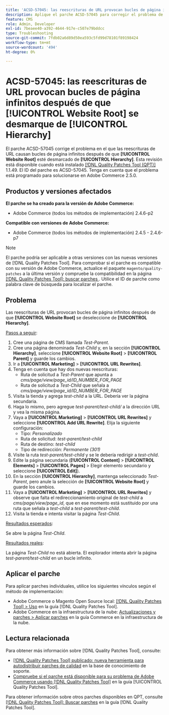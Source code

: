 ```yaml
---
title: 'ACSD-57045: las reescrituras de URL provocan bucles de página infinitos después de que [!UICONTROL Website Root] se desmarque de [!UICONTROL Hierarchy]'
description: Aplique el parche ACSD-57045 para corregir el problema de Adobe Commerce donde las reescrituras de URL causan bucles de página infinitos después de que [!UICONTROL Website Root] esté desmarcado de [!UICONTROL Hierarchy].
feature: CMS
role: Admin, Developer
exl-id: 7beaee40-a392-4644-917e-c507e79bddcc
type: Troubleshooting
source-git-commit: 7fdb02a6d89d50ea593c5fd99d78101f89198424
workflow-type: tm+mt
source-wordcount: '494'
ht-degree: 0%

---
```


# ACSD-57045: las reescrituras de URL provocan bucles de página infinitos después de que [!UICONTROL Website Root] se desmarque de [!UICONTROL Hierarchy]

El parche ACSD-57045 corrige el problema en el que las reescrituras de URL causan bucles de página infinitos después de que **[!UICONTROL Website Root]** esté desmarcado de **[!UICONTROL Hierarchy]**. Esta revisión está disponible cuando está instalado [[!DNL Quality Patches Tool (QPT)]](https://experienceleague.adobe.com/en/docs/commerce-operations/tools/quality-patches-tool/quality-patches-tool-to-self-serve-quality-patches) 1.1.49. El ID del parche es ACSD-57045. Tenga en cuenta que el problema está programado para solucionarse en Adobe Commerce 2.5.0.

## Productos y versiones afectados

**El parche se ha creado para la versión de Adobe Commerce:**

* Adobe Commerce (todos los métodos de implementación) 2.4.6-p2

**Compatible con versiones de Adobe Commerce:**

* Adobe Commerce (todos los métodos de implementación) 2.4.5 - 2.4.6-p7

>[!NOTE]
>
>El parche podría ser aplicable a otras versiones con las nuevas versiones de [!DNL Quality Patches Tool]. Para comprobar si el parche es compatible con su versión de Adobe Commerce, actualice el paquete `magento/quality-patches` a la última versión y compruebe la compatibilidad en la página [[!DNL Quality Patches Tool]: buscar parches ](https://experienceleague.adobe.com/tools/commerce-quality-patches/index.html). Utilice el ID de parche como palabra clave de búsqueda para localizar el parche.

## Problema

Las reescrituras de URL provocan bucles de página infinitos después de que **[!UICONTROL Website Root]** se deseleccione de **[!UICONTROL Hierarchy]**.

<u>Pasos a seguir</u>:

1. Cree una página de CMS llamada *Test-Parent*.
1. Cree una página denominada *Test-Child* y, en la sección **[!UICONTROL Hierarchy]**, seleccione **[!UICONTROL Website Root]** > **[!UICONTROL Parent]** y guarde los cambios.
1. Ir a **[!UICONTROL Marketing]** > **[!UICONTROL URL Rewrites]**.
1. Tenga en cuenta que hay dos nuevas reescrituras:
   * Ruta de solicitud a *Test-Parent* que apunta a *cms/page/view/page_id/ID_NUMBER_FOR_PAGE*
   * Ruta de solicitud a *Test-Child* que señala a *cms/page/view/page_id/ID_NUMBER_FOR_PAGE*
1. Visita la tienda y agrega *test-child* a la URL. Debería ver la página secundaria.
1. Haga lo mismo, pero agregue *test-parent/test-child/* a la dirección URL y vea la misma página.
1. Vaya a **[!UICONTROL Marketing]** > **[!UICONTROL URL Rewrites]** y seleccione **[!UICONTROL Add URL Rewrite]**. Elija la siguiente configuración:
   * Tipo: *Personalizado*
   * Ruta de solicitud: *test-parent/test-child*
   * Ruta de destino: *test-child*
   * Tipo de redirección: *Permanente (301)*
1. Visite la ruta *test-parent/test-child* y se le debería redirigir a *test-child*.
1. Edite la página secundaria (**[!UICONTROL Content]** > **[!UICONTROL Elements]** > **[!UICONTROL Pages]** > Elegir elemento secundario y seleccione **[!UICONTROL Edit]**).
1. En la sección **[!UICONTROL Hierarchy]**, mantenga seleccionado *Test-Parent*, pero anule la selección de **[!UICONTROL Website Root]** y guarde los cambios.
1. Vaya a **[!UICONTROL Marketing]** > **[!UICONTROL URL Rewrites]** y observe que falta el redireccionamiento original de *test-child* a *cms/page/view/page_id*, que en ese momento está sustituido por una ruta que señala a *test-child* a *test-parent/test-child*.
1. Visita la tienda e intenta visitar la página *Test-Child*.

<u>Resultados esperados</u>:

Se abre la página *Test-Child*.

<u>Resultados reales</u>:

La página *Test-Child* no está abierta. El explorador intenta abrir la página *test-parent/test-child* en un bucle infinito.

## Aplicar el parche

Para aplicar parches individuales, utilice los siguientes vínculos según el método de implementación:

* Adobe Commerce o Magento Open Source local: [[!DNL Quality Patches Tool] > Uso](/help/tools/quality-patches-tool/usage.md) en la guía [!DNL Quality Patches Tool].
* Adobe Commerce en la infraestructura de la nube: [Actualizaciones y parches > Aplicar parches](https://experienceleague.adobe.com/docs/commerce-cloud-service/user-guide/develop/upgrade/apply-patches.html) en la guía Commerce en la infraestructura de la nube.

## Lectura relacionada

Para obtener más información sobre [!DNL Quality Patches Tool], consulte:

* [[!DNL Quality Patches Tool] publicado: nueva herramienta para autodistribuir parches de calidad](https://experienceleague.adobe.com/en/docs/commerce-operations/tools/quality-patches-tool/quality-patches-tool-to-self-serve-quality-patches) en la base de conocimiento de soporte.
* [Compruebe si el parche está disponible para su problema de Adobe Commerce usando [!DNL Quality Patches Tool]](/help/tools/quality-patches-tool/patches-available-in-qpt/check-patch-for-magento-issue-with-magento-quality-patches.md) en la guía [!UICONTROL Quality Patches Tool].


Para obtener información sobre otros parches disponibles en QPT, consulte [[!DNL Quality Patches Tool]: Buscar parches](https://experienceleague.adobe.com/tools/commerce-quality-patches/index.html) en la guía [!DNL Quality Patches Tool].

